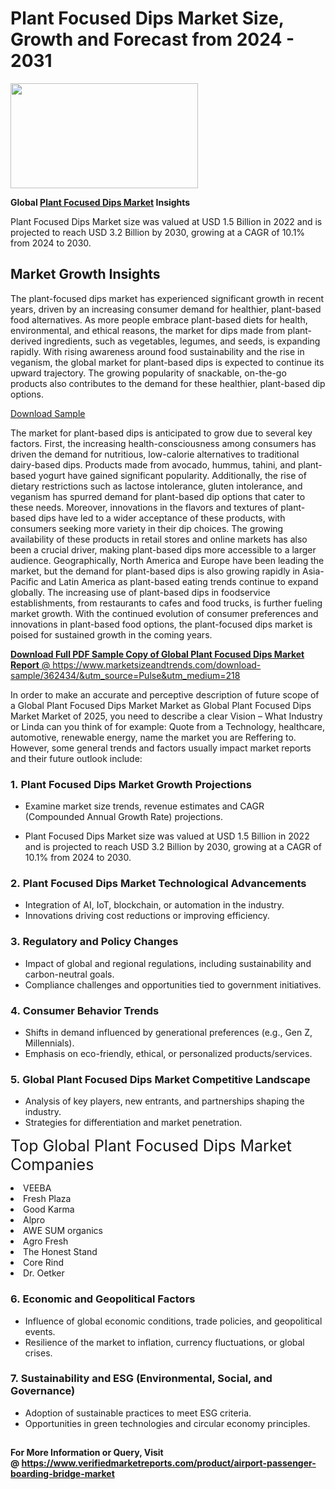 <H1>Plant Focused Dips Market Size, Growth and Forecast from 2024 - 2031</H1><img class="aligncenter size-medium wp-image-584254" src="https://thirdeyenews.in/wp-content/uploads/2024/09/Global-Market-Research-300x168.jpeg" alt="" width="300" height="168" /><p><strong>Global&nbsp;<a href="https://www.marketsizeandtrends.com/download-sample/362434/&amp;utm_source=Pulse&amp;utm_medium=218">Plant Focused Dips Market</a> Insights</strong></p><p>Plant Focused Dips Market size was valued at USD 1.5 Billion in 2022 and is projected to reach USD 3.2 Billion by 2030, growing at a CAGR of 10.1% from 2024 to 2030.</p><p><h2>Market Growth Insights</h2> <p>The plant-focused dips market has experienced significant growth in recent years, driven by an increasing consumer demand for healthier, plant-based food alternatives. As more people embrace plant-based diets for health, environmental, and ethical reasons, the market for dips made from plant-derived ingredients, such as vegetables, legumes, and seeds, is expanding rapidly. With rising awareness around food sustainability and the rise in veganism, the global market for plant-based dips is expected to continue its upward trajectory. The growing popularity of snackable, on-the-go products also contributes to the demand for these healthier, plant-based dip options.</p> <p><a href="#">Download Sample</a></p> <p>The market for plant-based dips is anticipated to grow due to several key factors. First, the increasing health-consciousness among consumers has driven the demand for nutritious, low-calorie alternatives to traditional dairy-based dips. Products made from avocado, hummus, tahini, and plant-based yogurt have gained significant popularity. Additionally, the rise of dietary restrictions such as lactose intolerance, gluten intolerance, and veganism has spurred demand for plant-based dip options that cater to these needs. Moreover, innovations in the flavors and textures of plant-based dips have led to a wider acceptance of these products, with consumers seeking more variety in their dip choices. The growing availability of these products in retail stores and online markets has also been a crucial driver, making plant-based dips more accessible to a larger audience. Geographically, North America and Europe have been leading the market, but the demand for plant-based dips is also growing rapidly in Asia-Pacific and Latin America as plant-based eating trends continue to expand globally. The increasing use of plant-based dips in foodservice establishments, from restaurants to cafes and food trucks, is further fueling market growth. With the continued evolution of consumer preferences and innovations in plant-based food options, the plant-focused dips market is poised for sustained growth in the coming years.</p> <p><a href="#"></p><p><span class=""><strong>Download Full PDF Sample Copy of Global Plant Focused Dips Market Report</strong> @ <a href="https://www.marketsizeandtrends.com/download-sample/362434/&amp;utm_source=Pulse&amp;utm_medium=218" target="_blank">https://www.marketsizeandtrends.com/download-sample/362434/&amp;utm_source=Pulse&amp;utm_medium=218</a></span></p><p>In order to make an accurate and perceptive description of future scope of a Global&nbsp;Plant Focused Dips Market Market as Global&nbsp;Plant Focused Dips Market Market of 2025, you need to describe a clear Vision &ndash; What Industry or Linda can you think of for example: Quote from a Technology, healthcare, automotive, renewable energy, name the market you are Reffering to. However, some general trends and factors usually impact market reports and their future outlook include:</p><h3>1.&nbsp;<strong>Plant Focused Dips Market Growth Projections</strong></h3><ul><li>Examine market size trends, revenue estimates and CAGR (Compounded Annual Growth Rate) projections.</li><li><p>Plant Focused Dips Market size was valued at USD 1.5 Billion in 2022 and is projected to reach USD 3.2 Billion by 2030, growing at a CAGR of 10.1% from 2024 to 2030.</p></li></ul><h3>2.&nbsp;<strong>Plant Focused Dips Market Technological Advancements</strong></h3><ul><li>Integration of AI, IoT, blockchain, or automation in the industry.</li><li>Innovations driving cost reductions or improving efficiency.</li></ul><h3>3.&nbsp;<strong>Regulatory and Policy Changes</strong></h3><ul><li>Impact of global and regional regulations, including sustainability and carbon-neutral goals.</li><li>Compliance challenges and opportunities tied to government initiatives.</li></ul><h3>4.&nbsp;<strong>Consumer Behavior Trends</strong></h3><ul><li>Shifts in demand influenced by generational preferences (e.g., Gen Z, Millennials).</li><li>Emphasis on eco-friendly, ethical, or personalized products/services.</li></ul><h3>5.&nbsp;<strong>Global Plant Focused Dips Market Competitive Landscape</strong></h3><ul><li>Analysis of key players, new entrants, and partnerships shaping the industry.</li><li>Strategies for differentiation and market penetration.</li></ul><p data-pm-slice="1 1 []"><span style="color: inherit; font-family: inherit; font-size: 25px;">Top Global Plant Focused Dips Market Companies</span></p><div class="" data-test-id=""><p><li>VEEBA</li><li> Fresh Plaza</li><li> Good Karma</li><li> Alpro</li><li> AWE SUM organics</li><li> Agro Fresh</li><li> The Honest Stand</li><li> Core Rind</li><li> Dr. Oetker</li></p></div><h3>6.&nbsp;<strong>Economic and Geopolitical Factors</strong></h3><ul><li>Influence of global economic conditions, trade policies, and geopolitical events.</li><li>Resilience of the market to inflation, currency fluctuations, or global crises.</li></ul><h3>7.&nbsp;<strong>Sustainability and ESG (Environmental, Social, and Governance)</strong></h3><ul><li>Adoption of sustainable practices to meet ESG criteria.</li><li>Opportunities in green technologies and circular economy principles.</li></ul><h2><strong style="font-size: 14px;">For More Information or Query, Visit @&nbsp;</strong><a style="background-color: #ffffff; font-size: 14px;" href="https://www.marketsizeandtrends.com/report/plant-focused-dips-market/" target="_blank">https://www.verifiedmarketreports.com/product/airport-passenger-boarding-bridge-market</a></h2>

